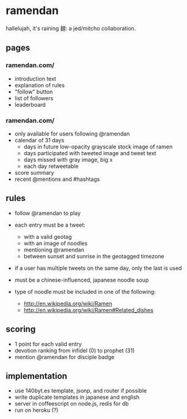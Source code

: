 ramendan
========

hallelujah, it's raining 麺: a jed/mitcho collaboration.

pages
-----

### ramendan.com/

- introduction text
- explanation of rules
- "follow" button
- list of followers
- leaderboard

### ramendan.com/<user-name>

- only available for users following @ramendan
- calendar of 31 days
  - days in future low-opacity grayscale stock image of ramen
  - days participated with tweeted image and tweet text
  - days missed with gray image, big x
  - each day retweetable
- score summary
- recent @mentions and #hashtags

rules
-----

- follow @ramendan to play
- each entry must be a tweet:
  - with a valid geotag
  - with an image of noodles
  - mentioning @ramendan
  - between sunset and sunrise in the geotagged timezone
  
- if a user has multiple tweets on the same day, only the last is used

- must be a chinese-influenced, japanese noodle soup
- type of noodle must be included in one of the following:
  - http://en.wikipedia.org/wiki/Ramen
  - http://en.wikipedia.org/wiki/Ramen#Related_dishes

scoring
-------

- 1 point for each valid entry
- devotion ranking from infidel (0) to prophet (31)
- mention @ramendan for disciple badge

implementation
--------------

- use 140byt.es template, jsonp, and router if possible
- write duplicate templates in japanese and english
- server in coffeescript on node.js, redis for db
- run on heroku (?)